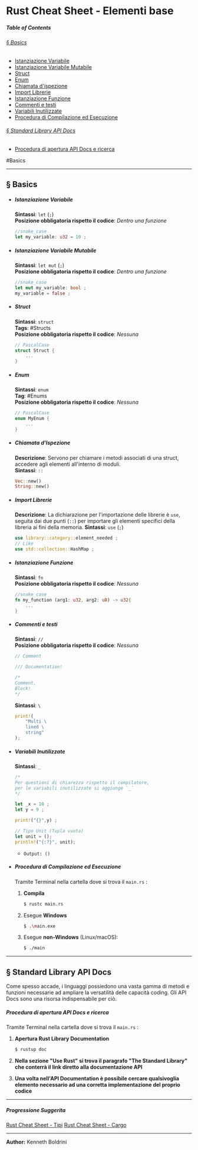 # **Rust Cheat Sheet - Elementi base**

##### **Table of Contents**
###### [§ Basics](#-Basics-1)
- [Istanziazione Variabile](#Istanziazione-Variabile)
- [Istanziazione Variabile Mutabile](#Istanziazione-Variabile-Mutabile)
- [Struct](#Struct)
- [Enum](#Enum)
- [Chiamata d'ispezione](#Chiamata-d'ispezione)
- [Import Librerie](#Import-Librerie)
- [Istanziazione Funzione](#IstanziazioneFunzione) 
- [Commenti e testi](#Commenti-e-testi)
- [Variabili Inutilizzate](#Variabili-Inutilizzate)
- [Procedura di Compilazione ed Esecuzione](#Procedura-di-Compilazione-ed-Esecuzione)
###### [§ Standard Library API Docs](#-Standard-Library-API-Docs) 
- [Procedura di apertura API Docs e ricerca](#Procedura-di-apertura-API-Docs-e-ricerca)
	
#Basics 
	
---
## **§ Basics**
	
- ##### Istanziazione Variabile
	
	**Sintassi**: `let` (`;`)  
	**Posizione obbligatoria rispetto il codice**: *Dentro una funzione*
	
	```Rust
	//snake_case
	let my_variable: u32 = 10 ;
	```
	
	
- ##### Istanziazione Variabile Mutabile 
	
	**Sintassi**: `let mut` (`;`)  
	**Posizione obbligatoria rispetto il codice**: *Dentro una funzione*
	
	```Rust
	//snake_case
	let mut my_variable: bool ;
	my_variable = false ;
	```
	
	
- ##### Struct
	
	**Sintassi**: `struct`  
	**Tags**: #Structs  
	**Posizione obbligatoria rispetto il codice**: *Nessuna*
		
	```Rust
	// PascalCase
	struct Struct {
		...
	}
	```
	
	
- ##### Enum
	
	**Sintassi**: `enum`  
	**Tag**: #Enums   
	**Posizione obbligatoria rispetto il codice**: *Nessuna*
	
	```Rust
	// PascalCase
	enum MyEnum {
		...
	}
	```
	
	
- ##### Chiamata d'Ispezione 
	
	**Descrizione**: Servono per chiamare i metodi associati di una struct, accedere agli elementi all'interno di moduli.  
	**Sintassi**: `::`  
	
	``` Rust
	Vec::new()
	String::new()
	```
	
	
- ##### Import Librerie
	**Descrizione**: La dichiarazione per l'importazione delle librerie è `use`, seguita dai due punti (`::`) per importare gli elementi specifici della libreria ai fini della memoria.
	**Sintassi**: `use` (`;`)  

	```Rust
	use library::category::element_needed ;
	// Like
	use std::collection::HashMap ;
	```
	
	
- ##### Istanziazione Funzione 
	
	**Sintassi**: `fn`  
	**Posizione obbligatoria rispetto il codice**: *Nessuna*  
	
	```Rust
	//snake_case
	fn my_function (arg1: u32, arg2: u8) -> u32{
		...
	}
	```
	
	
- ##### Commenti e testi
	
	**Sintassi**: `//`  
	**Posizione obbligatoria rispetto il codice**: *Nessuna*  
	
	```Rust
	// Comment
	
	/// Documentation!
	
	/*
	Comment,
	Block!
	*/
	```
	
	**Sintassi**: `\`  
	
	```Rust
	print!(
		"Multi \
		lined \ 
		string"
	);
	```
	
- ##### Variabili Inutilizzate
	
	**Sintassi**: `_`  
	
	```Rust
	/*
	Per questioni di chiarezza rispetto il compilatore, 
	per le variabili inutilizzate si aggiunge `_`
	*/
	
	let _x = 10 ;
	let y = 9 ;
	
	print!("{}",y) ;

	// Tipo Unit (Tupla vuota) 
	let unit = (); 
	println!("{:?}", unit); 
	```
	- `Output: ()`
	
- ##### Procedura di Compilazione ed Esecuzione
	
	Tramite Terminal nella cartella dove si trova il `main.rs` :  
	
	1. **Compila**  
		```sh
	   $ rustc main.rs
	   ```
	2. Esegue **Windows**  
		```sh
	   $ .\main.exe
	   ```  
	3. Esegue **non-Windows** (Linux/macOS):  
		```sh
	   $ ./main
	   ```     
	
---
## § Standard Library API Docs
	
Come spesso accade, i linguaggi possiedono una vasta gamma di metodi e funzioni necessarie ad ampliare la versatilità delle capacità coding. Gli API Docs sono una risorsa indispensabile per ciò.
##### Procedura di apertura API Docs e ricerca
	
Tramite Terminal nella cartella dove si trova il `main.rs` :  
	
1. **Apertura Rust Library Documentation** 
   ```sh
   $ rustup doc
   ```
	   
1. **Nella sezione "Use Rust" si trova il paragrafo "The Standard Library" che conterrà il link diretto alla documentazione API** 
	
1. **Una volta nell'API Documentation è possibile cercare qualsivoglia elemento necessario ad una corretta implementazione del proprio codice**
	
	
---
##### Progressione Suggerita
[Rust Cheat Sheet - Tipi](rust_types_cheatsheet.md)
[Rust Cheat Sheet - Cargo](rust_cargo_cheatsheet.md)
	
---
	
**Author:** Kenneth Boldrini